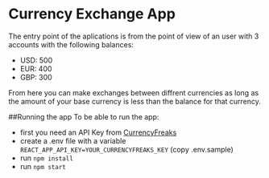 # Currency Exchange App

The entry point of the aplications is from the point of view of an user with 3 accounts with the following balances:
  * USD: 500
  * EUR: 400
  * GBP: 300

From here you can make exchanges between diffrent currencies as long as the amount of your base currency is less than the balance for that currency.

##Running the app
To be able to run the app:
  - first you need an API Key from [CurrencyFreaks](https://currencyfreaks.com/ "CurrencyFreaks link title")
  - create a .env file with a variable ```REACT_APP_API_KEY=YOUR_CURRENCYFREAKS_KEY``` (copy .env.sample)
  - run ```npm install```
  - run ```npm start```




